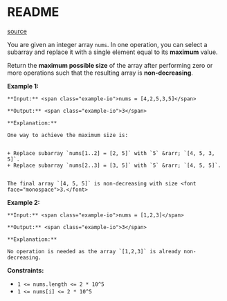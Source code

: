 # README #
[source](https://leetcode.com/problems/make-array-non-decreasing/)

You are given an integer array `nums`. In one operation, you can select a <span data-keyword="subarray-nonempty">subarray</span> and replace it with a single element equal to its **maximum** value.

Return the **maximum possible size** of the array after performing zero or more operations such that the resulting array is **non-decreasing**.


**Example 1:**

```
**Input:** <span class="example-io">nums = [4,2,5,3,5]</span>

**Output:** <span class="example-io">3</span>

**Explanation:**

One way to achieve the maximum size is:


+ Replace subarray `nums[1..2] = [2, 5]` with `5` &rarr; `[4, 5, 3, 5]`.
+ Replace subarray `nums[2..3] = [3, 5]` with `5` &rarr; `[4, 5, 5]`.


The final array `[4, 5, 5]` is non-decreasing with size <font face="monospace">3.</font>
```

**Example 2:**

```
**Input:** <span class="example-io">nums = [1,2,3]</span>

**Output:** <span class="example-io">3</span>

**Explanation:**

No operation is needed as the array `[1,2,3]` is already non-decreasing.
```


**Constraints:**


+ `1 <= nums.length <= 2 * 10^5`
+ `1 <= nums[i] <= 2 * 10^5`


